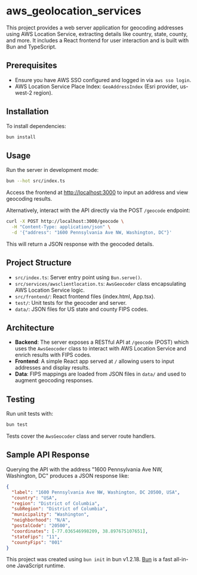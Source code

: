 # aws_geolocation_services

This project provides a web server application for geocoding addresses using AWS Location Service, extracting details like country, state, county, and more. It includes a React frontend for user interaction and is built with Bun and TypeScript.

## Prerequisites

- Ensure you have AWS SSO configured and logged in via `aws sso login`.
- AWS Location Service Place Index: `GeoAddressIndex` (Esri provider, us-west-2 region).

## Installation

To install dependencies:

```sh
bun install
```

## Usage

Run the server in development mode:

```sh
bun --hot src/index.ts
```

Access the frontend at [http://localhost:3000](http://localhost:3000) to input an address and view geocoding results.

Alternatively, interact with the API directly via the POST `/geocode` endpoint:

```sh
curl -X POST http://localhost:3000/geocode \
  -H "Content-Type: application/json" \
  -d '{"address": "1600 Pennsylvania Ave NW, Washington, DC"}'
```

This will return a JSON response with the geocoded details.

## Project Structure

- `src/index.ts`: Server entry point using `Bun.serve()`.
- `src/services/awsclientlocation.ts`: `AwsGeocoder` class encapsulating AWS Location Service logic.
- `src/frontend/`: React frontend files (index.html, App.tsx).
- `test/`: Unit tests for the geocoder and server.
- `data/`: JSON files for US state and county FIPS codes.

## Architecture

- **Backend**: The server exposes a RESTful API at `/geocode` (POST) which uses the `AwsGeocoder` class to interact with AWS Location Service and enrich results with FIPS codes.
- **Frontend**: A simple React app served at `/` allowing users to input addresses and display results.
- **Data**: FIPS mappings are loaded from JSON files in `data/` and used to augment geocoding responses.

## Testing

Run unit tests with:

```sh
bun test
```

Tests cover the `AwsGeocoder` class and server route handlers.

## Sample API Response

Querying the API with the address "1600 Pennsylvania Ave NW, Washington, DC" produces a JSON response like:

```json
{
  "label": "1600 Pennsylvania Ave NW, Washington, DC 20500, USA",
  "country": "USA",
  "region": "District of Columbia",
  "subRegion": "District of Columbia",
  "municipality": "Washington",
  "neighborhood": "N/A",
  "postalCode": "20500",
  "coordinates": [-77.036546998209, 38.897675107651],
  "stateFips": "11",
  "countyFips": "001"
}
```

This project was created using `bun init` in bun v1.2.18. [Bun](https://bun.sh) is a fast all-in-one JavaScript runtime.

